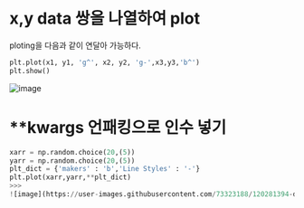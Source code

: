 # x,y data 쌍을 나열하여 plot
ploting을 다음과 같이 연달아 가능하다.

```python
plt.plot(x1, y1, 'g^', x2, y2, 'g-',x3,y3,'b^')
plt.show()
```
![image](https://user-images.githubusercontent.com/73323188/120279027-ef708380-c2f0-11eb-9a72-b369dbfb2d3f.png)

# **kwargs 언패킹으로 인수 넣기
```python
xarr = np.random.choice(20,(5))
yarr = np.random.choice(20,(5))
plt_dict = {'makers' : 'b','Line Styles' : '-'}
plt.plot(xarr,yarr,**plt_dict)
>>>
![image](https://user-images.githubusercontent.com/73323188/120281394-db7a5100-c2f3-11eb-9966-35fc0273e11d.png)
```
